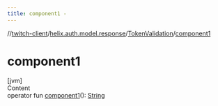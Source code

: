 ```yaml
---
title: component1 -
---
```

//[twitch-client](../../index.md)/[helix.auth.model.response](../index.md)/[TokenValidation](index.md)/[component1](component1.md)



# component1  
[jvm]  
Content  
operator fun [component1](component1.md)(): [String](https://kotlinlang.org/api/latest/jvm/stdlib/kotlin/-string/index.html)  



